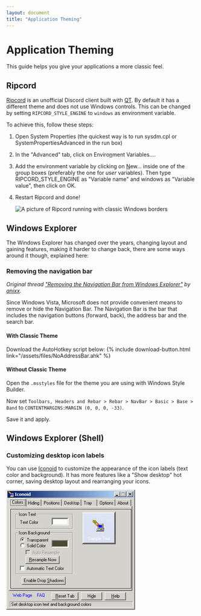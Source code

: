 ```yaml
---
layout: document
title: "Application Theming"
---
```


# Application Theming

This guide helps you give your applications a more classic feel.

## Ripcord

[Ripcord](https://cancel.fm/ripcord/) is an unofficial Discord client built with [QT](https://www.qt.io/). By default it has a different theme and does not use Windows controls. This can be changed by setting `RIPCORD_STYLE_ENGINE` to `windows` as environment variable.

To achieve this, follow these steps:

1. Open System Properties (the quickest way is to run <span class="example-textbox">sysdm.cpl</span> or <span class="example-textbox">SystemPropertiesAdvanced</span> in the run box)
   
2. In the "Advanced" tab, click on <span class="example-button">Enviro<u>n</u>ment Variables...</span>.

3. Add the environment variable by clicking on <span class="example-button"><u>N</u>ew...</span> inside one of the group boxes (preferably the one for *user* variables). Then type <span class="example-textbox">RIPCORD_STYLE_ENGINE</span> as "Variable name" and <span class="example-textbox">windows</span> as "Variable value", then click on <span class="example-button">OK</span>.

4. Restart Ripcord and done!

    ![A picture of Ripcord running with classic Windows borders](/assets/img/classic_ripcord.png)

## Windows Explorer

The Windows Explorer has changed over the years, changing layout and gaining features, making it harder to change back, there are some ways around it though, explained here:

### Removing the navigation bar

*Original thread ["Removing the Navigation Bar from Windows Explorer"](https://winclassic.boards.net/thread/132/removing-navigation-bar-windows-explorer) by [anixx](https://winclassic.boards.net/user/3).*

Since Windows Vista, Microsoft does not provide convenient means to remove or hide the Navigation Bar. The Navigation Bar is the bar that includes the navigation buttons (forward, back), the address bar and the search bar.

#### With Classic Theme

Download the AutoHotkey script below: {% include download-button.html link="/assets/files/NoAddressBar.ahk" %}

#### Without Classic Theme

Open the `.msstyles` file for the theme you are using with Windows Style Builder. 

Now set `Toolbars, Headers and Rebar > Rebar > NavBar > Basic > Base > Band` to `CONTENTMARGINS:MARGIN (0, 0, 0, -33)`.

Save it and apply.

## Windows Explorer (Shell)

### Customizing desktop icon labels

You can use [Iconoid](http://www.sillysot.com/) to customize the appearance of the icon labels (text color and background). It has more features like a "Show desktop" hot corner, saving desktop layout and rearranging your icons.

<img alt="Screenshot of Iconoid" width=341 height=317 src="/assets/img/iconoid.png">